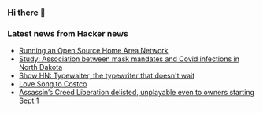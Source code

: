 ### Hi there 👋

<!--
**arashid-sh/arashid-sh** is a ✨ _special_ ✨ repository because its `README.md` (this file) appears on your GitHub profile.

Here are some ideas to get you started:

- 🔭 I’m currently working on ...
- 🌱 I’m currently learning ...
- 👯 I’m looking to collaborate on ...
- 🤔 I’m looking for help with ...
- 💬 Ask me about ...
- 📫 How to reach me: ...
- 😄 Pronouns: ...
- ⚡ Fun fact: ...
-->

### Latest news from Hacker news
<!-- BLOG-POST-LIST:START -->
- [Running an Open Source Home Area Network](https://xn--gckvb8fzb.com/running-an-open-source-home-area-network/)
- [Study: Association between mask mandates and Covid infections in North Dakota](https://www.researchsquare.com/article/rs-1773983/v1)
- [Show HN: Typewaiter, the typewriter that doesn&#39;t wait](https://oisinmoran.com/typewaiter)
- [Love Song to Costco](https://longreads.com/2022/06/16/love-song-to-costco/)
- [Assassin’s Creed Liberation delisted, unplayable even to owners starting Sept 1](https://mp1st.com/news/report-assassins-creed-liberation-delisted-to-be-unplayable-even-to-owners-starting-september-1-on-steam)
<!-- BLOG-POST-LIST:END -->
